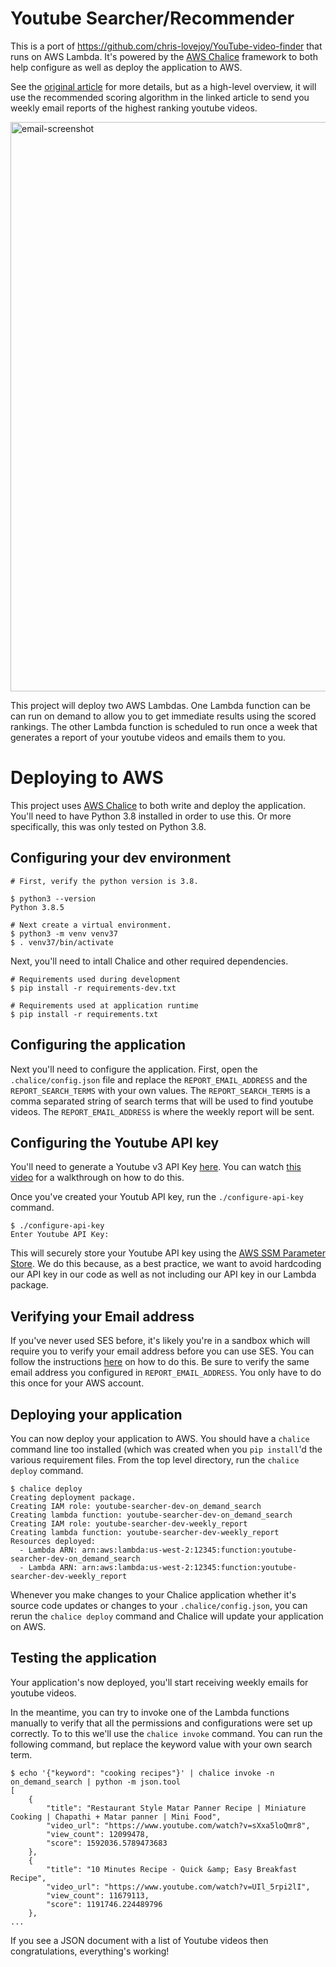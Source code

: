# Youtube Searcher/Recommender

This is a port of https://github.com/chris-lovejoy/YouTube-video-finder that runs
on AWS Lambda.  It's powered by the [AWS Chalice](https://aws.github.io/chalice/)
framework to both help configure as well as deploy the application to AWS.

See the [original article](https://towardsdatascience.com/i-created-my-own-youtube-algorithm-to-stop-me-wasting-time-afd170f4ca3a)
for more details, but as a high-level overview, it will use the recommended
scoring algorithm in the linked article to send you weekly email reports
of the highest ranking youtube videos.

<img width="911" alt="email-screenshot" src="https://user-images.githubusercontent.com/368057/100179717-97217a80-2ea4-11eb-9fd5-463feee73133.png">


This project will deploy two AWS Lambdas.  One Lambda function can be can run
on demand to allow you to get immediate results using the scored rankings.
The other Lambda function is scheduled to run once a week that generates
a report of your youtube videos and emails them to you.


# Deploying to AWS

This project uses [AWS Chalice](https://aws.github.io/chalice/) to both
write and deploy the application.  You'll need to have Python 3.8 installed
in order to use this.  Or more specifically, this was only tested on Python
3.8.

## Configuring your dev environment

```
# First, verify the python version is 3.8.

$ python3 --version
Python 3.8.5

# Next create a virtual environment.
$ python3 -m venv venv37
$ . venv37/bin/activate
```

Next, you'll need to intall Chalice and other required dependencies.

```
# Requirements used during development
$ pip install -r requirements-dev.txt

# Requirements used at application runtime
$ pip install -r requirements.txt
```

## Configuring the application

Next you'll need to configure the application.  First, open the
`.chalice/config.json` file and replace the `REPORT_EMAIL_ADDRESS` and the
`REPORT_SEARCH_TERMS` with your own values.  The `REPORT_SEARCH_TERMS` is a
comma separated string of search terms that will be used to find youtube
videos.  The `REPORT_EMAIL_ADDRESS` is where the weekly report will be sent.

## Configuring the Youtube API key

You'll need to generate a Youtube v3 API Key
[here](https://console.developers.google.com/cloud-resource-manager).
You can watch [this video](https://www.youtube.com/watch?v=-QMg39gK624) for a
walkthrough on how to do this.

Once you've created your Youtub API key, run the `./configure-api-key` command.


```
$ ./configure-api-key
Enter Youtube API Key:
```

This will securely store your Youtube API key using the
[AWS SSM Parameter
Store](https://docs.aws.amazon.com/systems-manager/latest/userguide/systems-manager-parameter-store.html).
We do this because, as a best practice, we want to avoid hardcoding our API key
in our code as well as not including our API key in our Lambda package.

## Verifying your Email address

If you've never used SES before, it's likely you're in a sandbox which will
require you to verify your email address before you can use SES.  You can
follow the instructions [here](https://docs.aws.amazon.com/ses/latest/DeveloperGuide/verify-email-addresses-procedure.html)
on how to do this.  Be sure to verify the same email address you configured
in `REPORT_EMAIL_ADDRESS`.  You only have to do this once for your AWS
account.

## Deploying your application

You can now deploy your application to AWS.  You should have a `chalice`
command line too installed (which was created when you `pip install`'d the
various requirement files.  From the top level directory, run the `chalice
deploy` command.


```
$ chalice deploy
Creating deployment package.
Creating IAM role: youtube-searcher-dev-on_demand_search
Creating lambda function: youtube-searcher-dev-on_demand_search
Creating IAM role: youtube-searcher-dev-weekly_report
Creating lambda function: youtube-searcher-dev-weekly_report
Resources deployed:
  - Lambda ARN: arn:aws:lambda:us-west-2:12345:function:youtube-searcher-dev-on_demand_search
  - Lambda ARN: arn:aws:lambda:us-west-2:12345:function:youtube-searcher-dev-weekly_report
```

Whenever you make changes to your Chalice application whether it's source code
updates or changes to your `.chalice/config.json`, you can rerun the `chalice
deploy` command and Chalice will update your application on AWS.


## Testing the application

Your application's now deployed, you'll start receiving weekly emails
for youtube videos.

In the meantime, you can try to invoke one of the Lambda functions manually
to verify that all the permissions and configurations were set up correctly.
To to this we'll use the `chalice invoke` command.  You can run the
following command, but replace the keyword value with your own search term.


```
$ echo '{"keyword": "cooking recipes"}' | chalice invoke -n on_demand_search | python -m json.tool
[
    {
        "title": "Restaurant Style Matar Panner Recipe | Miniature Cooking | Chapathi + Matar panner | Mini Food",
        "video_url": "https://www.youtube.com/watch?v=sXxa5loQmr8",
        "view_count": 12099478,
        "score": 1592036.5789473683
    },
    {
        "title": "10 Minutes Recipe - Quick &amp; Easy Breakfast Recipe",
        "video_url": "https://www.youtube.com/watch?v=UIl_5rpi2lI",
        "view_count": 11679113,
        "score": 1191746.224489796
    },
...
```

If you see a JSON document with a list of Youtube videos then congratulations,
everything's working!
